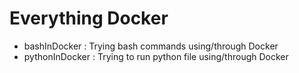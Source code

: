 # Everything Docker

- bashInDocker : Trying bash commands using/through Docker
- pythonInDocker : Trying to run python file using/through Docker
